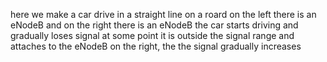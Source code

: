 here we make a car drive in a straight line on a roard
on the left there is an eNodeB and on the right there is an eNodeB
the car starts driving and gradually loses signal
at some point it is outside the signal range and attaches
to the eNodeB on the right, the the signal gradually increases